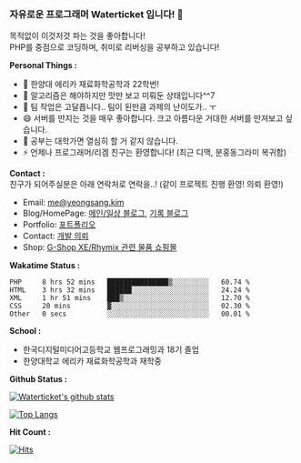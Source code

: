 ### 자유로운 프로그래머 Waterticket 입니다! 👋

목적없이 이것저것 파는 것을 좋아합니다!  
PHP를 중점으로 코딩하며, 취미로 리버싱을 공부하고 있습니다!  

**Personal Things :**
 - 💼 한양대 에리카 재료화학공학과 22학번!
 - 🤩 알고리즘은 해야하지만 맛만 보고 미뤄둔 상태입니다^^7
 - 👯 팀 작업은 고달픕니다.. 팀이 된만큼 과제의 난이도가.. ㅜ
 - 😄 서버를 만지는 것을 매우 좋아합니다. 크고 아름다운 거대한 서버를 만져보고 싶습니다.
 - 💬 공부는 대학가면 열심히 할 거 같지 않습니다.
 - ⚡ 언제나 프로그래머/리겜 친구는 환영합니다! (최근 디맥, 분홍동그라미 복귀함)
 
 
**Contact :**  
친구가 되어주실분은 아래 연락처로 연락을..! (같이 프로젝트 진행 환영! 의뢰 환영!)  
 - Email: me@yeongsang.kim
 - Blog/HomePage: [메인/일상 블로그](https://blog.naver.com/matthew218), [기록 블로그](https://blog.hoto.dev)
 - Portfolio: [포트폴리오](https://me.hoto.dev)
 - Contact: [개발 의뢰](https://shop.hoto.dev/cs)
 - Shop: [G-Shop XE/Rhymix 관련 물품 쇼핑몰](https://shop.hoto.dev)
 
 **Wakatime Status :** 
<!--START_SECTION:waka-->

```text
PHP     8 hrs 52 mins   ███████████████▒░░░░░░░░░   60.74 %
HTML    3 hrs 32 mins   ██████░░░░░░░░░░░░░░░░░░░   24.24 %
XML     1 hr 51 mins    ███▒░░░░░░░░░░░░░░░░░░░░░   12.70 %
CSS     20 mins         ▓░░░░░░░░░░░░░░░░░░░░░░░░   02.30 %
Other   0 secs          ░░░░░░░░░░░░░░░░░░░░░░░░░   00.01 %
```

<!--END_SECTION:waka-->

**School :**
- 한국디지털미디어고등학교 웹프로그래밍과 18기 졸업
- 한양대학교 에리카 재료화학공학과 재학중
 
**Github Status :** 

[![Waterticket's github stats](https://github-readme-stats.vercel.app/api?username=Waterticket&show_icons=true&count_private=true)](https://github.com/anuraghazra/github-readme-stats)

[![Top Langs](https://github-readme-stats.vercel.app/api/top-langs/?username=Waterticket&layout=compact)](https://github.com/anuraghazra/github-readme-stats)

**Hit Count :**  

[![Hits](https://hits.seeyoufarm.com/api/count/incr/badge.svg?url=https%3A%2F%2Fgithub.com%2FWaterticket&count_bg=%237DB8FF&title_bg=%23555555&icon=&icon_color=%23FFFFFF&title=hits&edge_flat=true)](https://hits.seeyoufarm.com)

<!--
**Waterticket/Waterticket** is a ✨ _special_ ✨ repository because its `README.md` (this file) appears on your GitHub profile.

Here are some ideas to get you started:

- 🔭 I’m currently working on ...
- 🌱 I’m currently learning ...
- 👯 I’m looking to collaborate on ...
- 🤔 I’m looking for help with ...
- 💬 Ask me about ...
- 📫 How to reach me: ...
- 😄 Pronouns: ...
- ⚡ Fun fact: ...
-->
